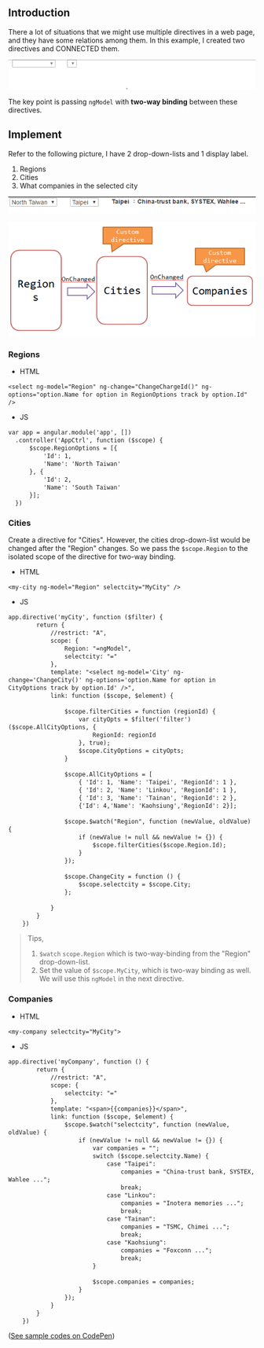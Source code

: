 ## Introduction

There a lot of situations that we might use multiple directives in a web page, 
and they have some relations among them. 
In this example, I created two directives and CONNECTED them.


![](assets/001.gif)

The key point is passing `ngModel` with **two-way binding** between these directives.



## Implement

Refer to the following picture, I have 2 drop-down-lists and 1 display label.

1. Regions
2. Cities
3. What companies in the selected city

![](assets/002.png)


![](assets/003.png)

  

### Regions

* HTML

```
<select ng-model="Region" ng-change="ChangeChargeId()" ng-options="option.Name for option in RegionOptions track by option.Id" />
```

* JS

```
var app = angular.module('app', [])
  .controller('AppCtrl', function ($scope) {
      $scope.RegionOptions = [{
          'Id': 1,
          'Name': 'North Taiwan'
      }, {
          'Id': 2,
          'Name': 'South Taiwan'
      }];
  })
```


### Cities

Create a directive for "Cities". However, the cities drop-down-list would be changed after the "Region" changes. 
So we pass the `$scope.Region` to the isolated scope of the directive for two-way binding.

* HTML

```
<my-city ng-model="Region" selectcity="MyCity" />
```

* JS

```
app.directive('myCity', function ($filter) {
        return {
            //restrict: "A",
            scope: {
                Region: "=ngModel",
                selectcity: "="
            },
            template: "<select ng-model='City' ng-change='ChangeCity()' ng-options='option.Name for option in CityOptions track by option.Id' />",
            link: function ($scope, $element) {

                $scope.filterCities = function (regionId) {
                    var cityOpts = $filter('filter')($scope.AllCityOptions, {
                        RegionId: regionId
                    }, true);
                    $scope.CityOptions = cityOpts;
                }

                $scope.AllCityOptions = [
                    { 'Id': 1, 'Name': 'Taipei', 'RegionId': 1 },
                    { 'Id': 2, 'Name': 'Linkou', 'RegionId': 1 },
                    { 'Id': 3, 'Name': 'Tainan', 'RegionId': 2 },
                    {'Id': 4,'Name': 'Kaohsiung','RegionId': 2}];

                $scope.$watch("Region", function (newValue, oldValue) {
                    if (newValue != null && newValue != {}) {
                        $scope.filterCities($scope.Region.Id);
                    }
                });

                $scope.ChangeCity = function () {
                    $scope.selectcity = $scope.City;
                };

            }
        }
    })
```

> Tips,
>
> 1. `$watch` `scope.Region` which is two-way-binding from the "Region" drop-down-list.
> 2. Set the value of `$scope.MyCity`, which is two-way binding as well. We will use this `ngModel` in the next directive.




### Companies

* HTML

```
<my-company selectcity="MyCity">
```

* JS

```
app.directive('myCompany', function () {
        return {
            //restrict: "A",
            scope: {
                selectcity: "="
            },
            template: "<span>{{companies}}</span>",
            link: function ($scope, $element) {
                $scope.$watch("selectcity", function (newValue, oldValue) {
                    if (newValue != null && newValue != {}) {
                        var companies = "";
                        switch ($scope.selectcity.Name) {
                            case "Taipei":
                                companies = "China-trust bank, SYSTEX, Wahlee ...";
                                break;
                            case "Linkou":
                                companies = "Inotera memories ...";
                                break;
                            case "Tainan":
                                companies = "TSMC, Chimei ...";
                                break;
                            case "Kaohsiung":
                                companies = "Foxconn ...";
                                break;
                        }

                        $scope.companies = companies;
                    }
                });
            }
        }
    })
```


([See sample codes on CodePen](http://codepen.io/KarateJB/pen/jrEZaB))